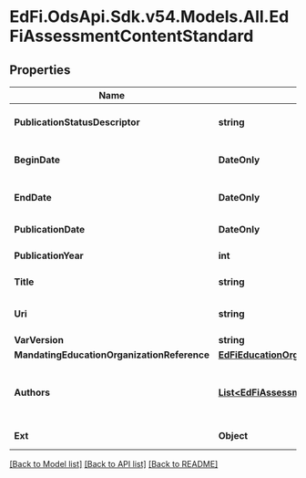 # EdFi.OdsApi.Sdk.v54.Models.All.EdFiAssessmentContentStandard

## Properties

Name | Type | Description | Notes
------------ | ------------- | ------------- | -------------
**PublicationStatusDescriptor** | **string** | The publication status of the document (i.e., Adopted, Draft, Published, Deprecated, Unknown). | [optional] 
**BeginDate** | **DateOnly** | The beginning of the period during which this learning standard document is intended for use. | [optional] 
**EndDate** | **DateOnly** | The end of the period during which this learning standard document is intended for use. | [optional] 
**PublicationDate** | **DateOnly** | The date on which this content was first published. | [optional] 
**PublicationYear** | **int** | The year at which this content was first published. | [optional] 
**Title** | **string** | The name of the content standard, for example Common Core. | 
**Uri** | **string** | An unambiguous reference to the standards using a network-resolvable URI. | [optional] 
**VarVersion** | **string** | The version identifier for the content. | [optional] 
**MandatingEducationOrganizationReference** | [**EdFiEducationOrganizationReference**](EdFiEducationOrganizationReference.md) |  | [optional] 
**Authors** | [**List&lt;EdFiAssessmentContentStandardAuthor&gt;**](EdFiAssessmentContentStandardAuthor.md) | An unordered collection of assessmentContentStandardAuthors. The person or organization chiefly responsible for the intellectual content of the standard. | [optional] 
**Ext** | **Object** | Extensions to the AssessmentContentStandard entity. | [optional] 

[[Back to Model list]](../README.md#documentation-for-models) [[Back to API list]](../README.md#documentation-for-api-endpoints) [[Back to README]](../README.md)

